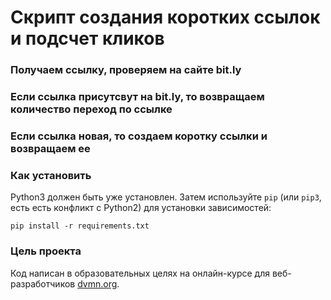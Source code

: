 # Скрипт создания коротких ссылок и подсчет кликов

### Получаем ссылку, проверяем на сайте bit.ly
### Если ссылка присутсвут на bit.ly, то возвращаем количество переход по ссылке
### Если ссылка новая, то создаем коротку ссылки и возвращаем ее

### Как установить

Python3 должен быть уже установлен. 
Затем используйте `pip` (или `pip3`, есть есть конфликт с Python2) для установки зависимостей:
```
pip install -r requirements.txt
```

### Цель проекта

Код написан в образовательных целях на онлайн-курсе для веб-разработчиков [dvmn.org](https://dvmn.org/).
